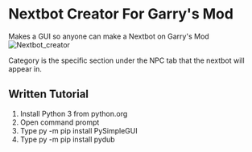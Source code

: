  # Nextbot Creator For Garry's Mod
 Makes a GUI so anyone can make a Nextbot on Garry's Mod
 ![Nextbot_creator](https://user-images.githubusercontent.com/91213927/198895618-11b907f1-d3bf-41da-b726-815ca404d9e8.png)

Category is the specific section under the NPC tab that the nextbot will appear in.
## Written Tutorial
1. Install Python 3 from python.org
2. Open command prompt
3. Type py -m pip install PySimpleGUI
4. Type py -m pip install pydub
